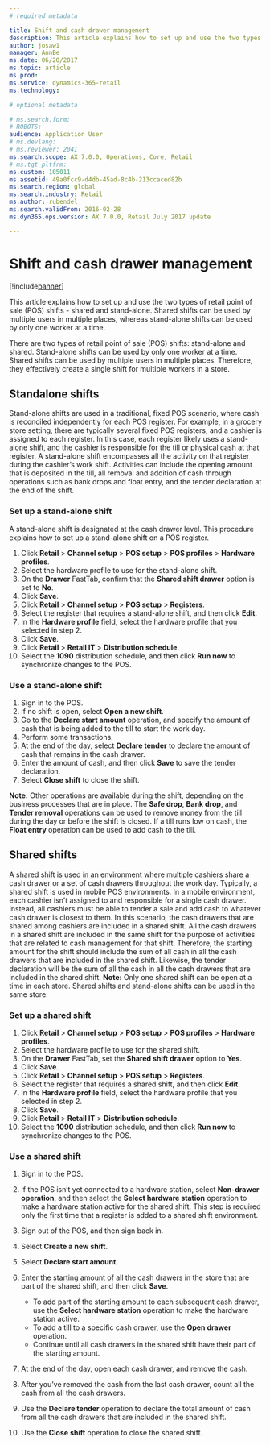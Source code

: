 ```yaml
---
# required metadata

title: Shift and cash drawer management
description: This article explains how to set up and use the two types of retail point of sale (POS) shifts -  shared and stand-alone. Shared shifts can be used by multiple users in multiple places, whereas stand-alone shifts can be used by only one worker at a time.
author: josaw1
manager: AnnBe
ms.date: 06/20/2017
ms.topic: article
ms.prod: 
ms.service: dynamics-365-retail
ms.technology: 

# optional metadata

# ms.search.form: 
# ROBOTS: 
audience: Application User
# ms.devlang: 
# ms.reviewer: 2041
ms.search.scope: AX 7.0.0, Operations, Core, Retail
# ms.tgt_pltfrm: 
ms.custom: 105011
ms.assetid: 49a0fcc9-d4db-45ad-8c4b-213ccaced82b
ms.search.region: global
ms.search.industry: Retail
ms.author: rubendel
ms.search.validFrom: 2016-02-28
ms.dyn365.ops.version: AX 7.0.0, Retail July 2017 update

---
```


# Shift and cash drawer management

[!include[banner](includes/banner.md)]


This article explains how to set up and use the two types of retail point of sale (POS) shifts -  shared and stand-alone. Shared shifts can be used by multiple users in multiple places, whereas stand-alone shifts can be used by only one worker at a time.

There are two types of retail point of sale (POS) shifts: stand-alone and shared. Stand-alone shifts can be used by only one worker at a time. Shared shifts can be used by multiple users in multiple places. Therefore, they effectively create a single shift for multiple workers in a store.

## Standalone shifts
Stand-alone shifts are used in a traditional, fixed POS scenario, where cash is reconciled independently for each POS register. For example, in a grocery store setting, there are typically several fixed POS registers, and a cashier is assigned to each register. In this case, each register likely uses a stand-alone shift, and the cashier is responsible for the till or physical cash at that register. A stand-alone shift encompasses all the activity on that register during the cashier’s work shift. Activities can include the opening amount that is deposited in the till, all removal and addition of cash through operations such as bank drops and float entry, and the tender declaration at the end of the shift.

### Set up a stand-alone shift

A stand-alone shift is designated at the cash drawer level. This procedure explains how to set up a stand-alone shift on a POS register.

1.  Click **Retail** &gt; **Channel setup** &gt; **POS setup** &gt; **POS profiles** &gt; **Hardware profiles**.
2.  Select the hardware profile to use for the stand-alone shift.
3.  On the **Drawer** FastTab, confirm that the **Shared shift drawer** option is set to **No**.
4.  Click **Save**.
5.  Click **Retail** &gt; **Channel setup** &gt; **POS setup** &gt; **Registers**.
6.  Select the register that requires a stand-alone shift, and then click **Edit**.
7.  In the **Hardware profile** field, select the hardware profile that you selected in step 2.
8.  Click **Save**.
9.  Click **Retail** &gt; **Retail IT** &gt; **Distribution schedule**.
10. Select the **1090** distribution schedule, and then click **Run now** to synchronize changes to the POS.

### Use a stand-alone shift

1.  Sign in to the POS.
2.  If no shift is open, select **Open a new shift**.
3.  Go to the **Declare start amount** operation, and specify the amount of cash that is being added to the till to start the work day.
4.  Perform some transactions.
5.  At the end of the day, select **Declare tender** to declare the amount of cash that remains in the cash drawer.
6.  Enter the amount of cash, and then click **Save** to save the tender declaration.
7.  Select **Close shift** to close the shift.

**Note:** Other operations are available during the shift, depending on the business processes that are in place. The **Safe drop**, **Bank drop**, and **Tender removal** operations can be used to remove money from the till during the day or before the shift is closed. If a till runs low on cash, the **Float entry** operation can be used to add cash to the till.

## Shared shifts
A shared shift is used in an environment where multiple cashiers share a cash drawer or a set of cash drawers throughout the work day. Typically, a shared shift is used in mobile POS environments. In a mobile environment, each cashier isn’t assigned to and responsible for a single cash drawer. Instead, all cashiers must be able to tender a sale and add cash to whatever cash drawer is closest to them. In this scenario, the cash drawers that are shared among cashiers are included in a shared shift. All the cash drawers in a shared shift are included in the same shift for the purpose of activities that are related to cash management for that shift. Therefore, the starting amount for the shift should include the sum of all cash in all the cash drawers that are included in the shared shift. Likewise, the tender declaration will be the sum of all the cash in all the cash drawers that are included in the shared shift. **Note:** Only one shared shift can be open at a time in each store. Shared shifts and stand-alone shifts can be used in the same store.

### Set up a shared shift

1.  Click **Retail** &gt; **Channel setup** &gt; **POS setup** &gt; **POS profiles** &gt; **Hardware profiles**.
2.  Select the hardware profile to use for the shared shift.
3.  On the **Drawer** FastTab, set the **Shared shift drawer** option to **Yes**.
4.  Click **Save**.
5.  Click **Retail** &gt; **Channel setup** &gt; **POS setup** &gt; **Registers**.
6.  Select the register that requires a shared shift, and then click **Edit**.
7.  In the **Hardware profile** field, select the hardware profile that you selected in step 2.
8.  Click **Save**.
9.  Click **Retail** &gt; **Retail IT** &gt; **Distribution schedule**.
10. Select the **1090** distribution schedule, and then click **Run now** to synchronize changes to the POS.

### Use a shared shift

1.  Sign in to the POS.
2.  If the POS isn’t yet connected to a hardware station, select **Non-drawer operation**, and then select the **Select hardware station** operation to make a hardware station active for the shared shift. This step is required only the first time that a register is added to a shared shift environment.
3.  Sign out of the POS, and then sign back in.
4.  Select **Create a new shift**.
5.  Select **Declare start amount**.
6.  Enter the starting amount of all the cash drawers in the store that are part of the shared shift, and then click **Save**.
    -   To add part of the starting amount to each subsequent cash drawer, use the **Select hardware station** operation to make the hardware station active.
    -   To add a till to a specific cash drawer, use the **Open drawer** operation.
    -   Continue until all cash drawers in the shared shift have their part of the starting amount.

7.  At the end of the day, open each cash drawer, and remove the cash.
8.  After you’ve removed the cash from the last cash drawer, count all the cash from all the cash drawers.
9.  Use the **Declare tender** operation to declare the total amount of cash from all the cash drawers that are included in the shared shift.
10. Use the **Close shift** operation to close the shared shift.




